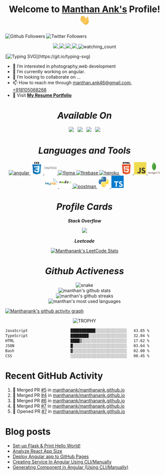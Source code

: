 <h1 align="center">Welcome to <a href="https://github.com/manthanank">Manthan Ank's</a> Profile! <img width="35" src="waving.gif"/></h1>

![Github Followers](https://img.shields.io/github/followers/manthanank.svg?style=social&label=Followers)
![Twitter Followers](https://img.shields.io/twitter/follow/manthan_ank?label=Follow)

<p align="center">
    <a align="center" href="">
    <img src="https://img.shields.io/github/followers/manthanank.svg?style=social&label=Followers" />
    </a>
    <a align="center" href="">
    <img src="https://img.shields.io/twitter/follow/manthan_ank?label=Follow" />
    </a>
    <a align="center" href="">
    <img src="https://img.shields.io/badge/-manthan-blue?style=flat-square&logo=Linkedin&logoColor=white&link=https://www.linkedin.com/in/manthan-ankolekar-597b07a8" />
    </a>
    <a align="center" href="">
    <img src="https://img.shields.io/badge/Website-46a2f1.svg?&style=flat-square&logo=Google-Chrome&logoColor=white&link=https://manthanank.xyz/" />
    </a>
    <img src="https://komarev.com/ghpvc/?username=manthanank&color=brightgreen" alt="watching_count"/>
</p>

[![Typing SVG](https://readme-typing-svg.herokuapp.com?font=Fira+Code&size=26&pause=1000&color=F7F7F7&width=435&lines=Hey%2C+I'm+Manthan+Ank!;Front+End+Developer;2%2B+years+of+Coding+Experience;Wake+Up%2C+Code%2C+Learn%2C+Sleep!)](https://git.io/typing-svg)

- 👀 I’m interested in photography,web development
- 🌱 I’m currently working on angular.
- 💞️ I’m looking to collaborate on ...
- 📫 How to reach me through <a href="mailto:manthan.ank46@gmail.com">manthan.ank46@gmail.com</a>, <a href="tel:+91805068268">+918105068268</a>
- 🚀 Visit **[My Resume Portfolio ](https://manthanank.xyz)**

<h1 align="center"><i><b>Available On</b></i></h1>

<div align="center">
<a href="https://dev.to/manthanank"><img height="30" src="https://raw.githubusercontent.com/WaylonWalker/WaylonWalker/main/icon/dev.png"></a>&nbsp;&nbsp;
<a href="https://twitter.com/manthan_ank"><img height="30" src="https://github.com/WaylonWalker/WaylonWalker/blob/main/icon/twitter.png?raw=true"></a>&nbsp;&nbsp;
<a href="https://www.linkedin.com/in/manthan-ankolekar-597b07a8/"><img height="30" src="https://github.com/WaylonWalker/WaylonWalker/blob/main/icon/linkedin.png?raw=true"></a>&nbsp;&nbsp;
<a href="https://www.instagram.com/manthan_ank/"><img height="30" src="https://github.com/WaylonWalker/WaylonWalker/blob/main/icon/instagram.png?raw=true"></a>
</div>

<h1 align="center"><i><b>Languages and Tools</b></i></h1>

<div align="center"> <a href="https://angular.io" target="_blank" rel="noreferrer"> <img src="https://angular.io/assets/images/logos/angular/angular.svg" alt="angular" width="40" height="40"/> </a> <a href="https://www.w3schools.com/css/" target="_blank" rel="noreferrer"> <img src="https://raw.githubusercontent.com/devicons/devicon/master/icons/css3/css3-original-wordmark.svg" alt="css3" width="40" height="40"/> </a> <a href="https://expressjs.com" target="_blank" rel="noreferrer"> <img src="https://raw.githubusercontent.com/devicons/devicon/master/icons/express/express-original-wordmark.svg" alt="express" width="40" height="40"/> </a> <a href="https://www.figma.com/" target="_blank" rel="noreferrer"> <img src="https://www.vectorlogo.zone/logos/figma/figma-icon.svg" alt="figma" width="40" height="40"/> </a> <a href="https://firebase.google.com/" target="_blank" rel="noreferrer"> <img src="https://www.vectorlogo.zone/logos/firebase/firebase-icon.svg" alt="firebase" width="40" height="40"/> </a> <a href="https://heroku.com" target="_blank" rel="noreferrer"> <img src="https://www.vectorlogo.zone/logos/heroku/heroku-icon.svg" alt="heroku" width="40" height="40"/> </a> <a href="https://www.w3.org/html/" target="_blank" rel="noreferrer"> <img src="https://raw.githubusercontent.com/devicons/devicon/master/icons/html5/html5-original-wordmark.svg" alt="html5" width="40" height="40"/> </a> <a href="https://developer.mozilla.org/en-US/docs/Web/JavaScript" target="_blank" rel="noreferrer"> <img src="https://raw.githubusercontent.com/devicons/devicon/master/icons/javascript/javascript-original.svg" alt="javascript" width="40" height="40"/> </a> <a href="https://www.mongodb.com/" target="_blank" rel="noreferrer"> <img src="https://raw.githubusercontent.com/devicons/devicon/master/icons/mongodb/mongodb-original-wordmark.svg" alt="mongodb" width="40" height="40"/> </a> <a href="https://www.mysql.com/" target="_blank" rel="noreferrer"> <img src="https://raw.githubusercontent.com/devicons/devicon/master/icons/mysql/mysql-original-wordmark.svg" alt="mysql" width="40" height="40"/> </a> <a href="https://nodejs.org" target="_blank" rel="noreferrer"> <img src="https://raw.githubusercontent.com/devicons/devicon/master/icons/nodejs/nodejs-original-wordmark.svg" alt="nodejs" width="40" height="40"/> </a> <a href="https://postman.com" target="_blank" rel="noreferrer"> <img src="https://www.vectorlogo.zone/logos/getpostman/getpostman-icon.svg" alt="postman" width="40" height="40"/> </a> <a href="https://www.python.org" target="_blank" rel="noreferrer"> <img src="https://raw.githubusercontent.com/devicons/devicon/master/icons/python/python-original.svg" alt="python" width="40" height="40"/> </a> <a href="https://www.typescriptlang.org/" target="_blank" rel="noreferrer"> <img src="https://raw.githubusercontent.com/devicons/devicon/master/icons/typescript/typescript-original.svg" alt="typescript" width="40" height="40"/> </a> </div>

<h1 align="center"><i><b>Profile Cards</b></i></h1>

<p align="center"><i><b>Stack Overflow</b></i></p>

<div align="center">
   <img src="https://readme-components.vercel.app/api?component=stackoverflow&stackoverflowid=14292971&theme=dark"/>
</div>

<p align="center"><i><b>Leetcode</b></i></p>

<p align="center">
  <a href="https://leetcode.com/manthanank">
    <img title="Manthanank's LeetCode Stats" alt="Manthanank's LeetCode Stats" src="https://leetcard.jacoblin.cool/manthanank" />
  </a>
</p>

<h1 align="center"><i><b>Github Activeness</b></i></h1>

<div align="center">
    <img src="https://raw.githubusercontent.com/manthanank/manthanank/c3caee62181bfdbe3a20afa7249203aee20402a8/github-contribution-grid-snake.svg" alt="snake"/>
</div>

<div align="center">
 <img src="https://github-readme-stats.vercel.app/api?username=manthanank&show_icons=true&locale=en&theme=dark" alt="manthan's github stats" />
</div>

<div align="center">
 <img src="https://github-readme-streak-stats.herokuapp.com/?user=manthanank&show_icons=true&locale=en&layout=compact&theme=dark" alt="manthan's github streaks" />
</div>

<div align="center">
 <img src="https://github-readme-stats.vercel.app/api/top-langs?username=manthanank&show_icons=true&locale=en&layout=compact&theme=dark" alt="manthan's most used languages" />
</div>

[![Manthanank's github activity graph](https://activity-graph.herokuapp.com/graph?username=manthanank&theme=xcode)](https://github.com/manthanank/github-readme-activity-graph)

<div align="center">
  <img src="https://github-profile-trophy.vercel.app/?username=manthanank&theme=onedark&margin-h=15&margin-w=5&no-bg=true" alt="TROPHY"/>
</div>

<!--START_SECTION:waka-->

```text
JavaScript                   ███████████░░░░░░░░░░░░░░   43.85 %
TypeScript                   ████████░░░░░░░░░░░░░░░░░   32.04 %
HTML                         ████▒░░░░░░░░░░░░░░░░░░░░   17.62 %
JSON                         █░░░░░░░░░░░░░░░░░░░░░░░░   03.64 %
Bash                         ▓░░░░░░░░░░░░░░░░░░░░░░░░   02.00 %
CSS                          ░░░░░░░░░░░░░░░░░░░░░░░░░   00.45 %
```

<!--END_SECTION:waka-->

# Recent GitHub Activity

<!--START_SECTION:activity-->
1. 🎉 Merged PR [#5](https://github.com/manthanank/manthanank.github.io/pull/5) in [manthanank/manthanank.github.io](https://github.com/manthanank/manthanank.github.io)
2. 🎉 Merged PR [#4](https://github.com/manthanank/manthanank.github.io/pull/4) in [manthanank/manthanank.github.io](https://github.com/manthanank/manthanank.github.io)
3. 🎉 Merged PR [#6](https://github.com/manthanank/manthanank.github.io/pull/6) in [manthanank/manthanank.github.io](https://github.com/manthanank/manthanank.github.io)
4. 🎉 Merged PR [#7](https://github.com/manthanank/manthanank.github.io/pull/7) in [manthanank/manthanank.github.io](https://github.com/manthanank/manthanank.github.io)
5. 💪 Opened PR [#7](https://github.com/manthanank/manthanank.github.io/pull/7) in [manthanank/manthanank.github.io](https://github.com/manthanank/manthanank.github.io)
<!--END_SECTION:activity-->

# Blog posts

<!-- DEVTO:START -->
- [Set-up Flask & Print Hello World!](https://dev.to/manthanank/set-up-flask-print-hello-world-1bmk)
- [Analyze React App Size](https://dev.to/manthanank/analyze-react-app-size-28ng)
- [Deploy Angular app to GitHub Pages](https://dev.to/manthanank/deploy-angular-app-to-github-pages-gjl)
- [Creating Service In Angular Using CLI/Manually](https://dev.to/manthanank/creating-service-using-climanually-fl2)
- [Generating Component in Angular (Using CLI/Manually)](https://dev.to/manthanank/generating-component-in-angular-using-climanually-43pj)
<!-- DEVTO:END -->

<!-- MEDIUM:START -->
<!-- MEDIUM:END -->

<!-- HASHNODE_BLOG:START -->

<!-- HASHNODE_BLOG:END -->